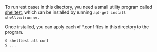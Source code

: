 To run test cases in this directory, you need a small utility program called [shelltest](https://github.com/simonmichael/shelltestrunner),
which can be installed
by running `apt-get install shelltestrunner`.

Once installed, you can apply each of \*.conf files in this directory to the program.

```
$ shelltest all.conf  
$ ...
```
